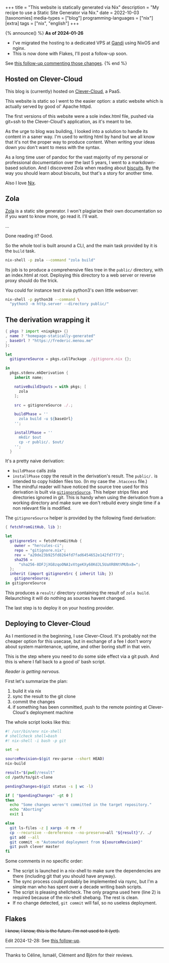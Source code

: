 +++
title = "This website is statically generated via Nix"
description = "My recipe to use a Static Site Generator via Nix."
date = 2022-10-03
[taxonomies]
media-types = ["blog"]
programming-languages = ["nix"]
[extra]
tags = ["nix", "english"]
+++

{% announce() %}
**As of 2024-01-26**
- I've migrated the hosting to a dedicated VPS at [Gandi](https://gandi.net) using NixOS and nginx.
- This is now done with Flakes, I'll post a follow-up soon.

See [this follow-up commenting those changes](@/writings/2024-12-28_website-nixos-flakes/index.md).
{% end %}

## Hosted on Clever-Cloud

This blog is (currently) hosted on [Clever-Cloud](https://www.clever-cloud.com), a PaaS.

This website is static so I went to the easier option: a static website which is
actually served by good ol' Apache httpd.

The first versions of this website were a sole index.html file, pushed via git+ssh
to the Clever-Cloud's application, as it's meant to be.

As the urge to blog was building, I looked into a solution to handle its content
in a saner way. I'm used to writing html by hand but we all know that it's not
the proper way to produce content. When writing your ideas down you don't want
to mess with the syntax.

As a long time user of pandoc for the vast majority of my personal or
professional documentation over the last 5 years, I went to a markdown-based
solution. And I discovered Zola when reading about [biscuits](https://www.biscuitsec.org).
By the way you should learn about biscuits, but that's a story for another time.

Also I love [Nix](https://nixos.org/).

## Zola

[Zola](https://www.getzola.org) is a static site generator. I won't plagiarize
their own documentation so if you want to know more, go read it. I'll wait.

...

Done reading it? Good.

So the whole tool is built around a CLI, and the main task provided by it is the
`build` task.

```bash
nix-shell -p zola --command "zola build"
```

Its job is to produce a comprehensive files tree in the `public/` directory,
with an index.html at root. Deploying this directory to a web server or reverse
proxy should do the trick.

You could for instance test it via python3's own little webserver:

```bash
nix-shell -p python38 --command \
  "python3 -m http.server --directory public/"
```

## The derivation wrapping it

```nix
{ pkgs ? import <nixpkgs> {}
, name ? "homepage-statically-generated"
, baseUrl ? "https://frederic.menou.me"
}:

let
  gitignoreSource = pkgs.callPackage ./gitignore.nix {};

in
  pkgs.stdenv.mkDerivation {
    inherit name;

    nativeBuildInputs = with pkgs; [
      zola
    ];

    src = gitignoreSource ./.;

    buildPhase = ''
      zola build -u ${baseUrl}
    '';

    installPhase = ''
      mkdir $out
      cp -r public/. $out/
    '';
  }
```

It's a pretty naive derivation:
- `buildPhase` calls zola
- `installPhase` copy the result in the derivation's result. The `public/.` is intended to copy hidden files too. (In my case the `.htaccess` file.)
- The mindful reader will have noticed the source tree used for this derivation is
  built via [`gitignoreSource`](https://github.com/hercules-ci/gitignore.nix). This
  helper strips files and directories ignored in git. This is handy when using the
  derivation from a working directory and make sure we don't rebuild every single
  time if a non relevant file is modified.

The `gitignoreSource` helper is provided by the following fixed derivation:

```nix
{ fetchFromGitHub, lib }:

let
  gitignoreSrc = fetchFromGitHub {
    owner = "hercules-ci";
    repo = "gitignore.nix";
    rev = "a20de23b925fd8264fd7fad6454652e142fd7f73";
    sha256 =
      "sha256-8DFJjXG8zqoONA1vXtgeKXy68KdJL5UaXR8NtVMUbx8=";
  };
  inherit (import gitignoreSrc { inherit lib; })
    gitignoreSource;
in gitignoreSource
```

This produces a `result/` directory containing the result of `zola build`. Relaunching it will do nothing as sources havent changed.

The last step is to deploy it on your hosting provider.

## Deploying to Clever-Cloud

As I mentioned in the beginning, I use Clever-Cloud. It's probably not the cheaper option for this usecase, but in exchange of a fee I don't worry about system maintenance, uptime, and other boring stuff in that vein.

This is the step where you need to do some side effect via a git push. And this is where I fall back to a good ol' bash script.

_Reader is getting nervous._

First let's summarize the plan:

1. build it via nix
2. sync the result to the git clone
3. commit the changes
4. if something has been committed, push to the remote pointing at Clever-Cloud's deployment machine

The whole script looks like this:

```bash
#! /usr/bin/env nix-shell
# shellcheck shell=bash
#! nix-shell -i bash -p git

set -e

sourceRevision=$(git rev-parse --short HEAD)
nix-build

result="$(pwd)/result"
cd /path/to/git-clone

pendingChanges=$(git status -s | wc -l)

if [ "$pendingChanges" -gt 0 ]
then
  echo "Some changes weren't committed in the target repository."
  echo "Aborting"
  exit 1

else
  git ls-files -z | xargs -0 rm -f
  cp --recursive --dereference --no-preserve=all "${result}"/. ./
  git add --all
  git commit -m "Automated deployment from ${sourceRevision}"
  git push clever master
fi
```

Some comments in no specific order:

- The script is launched in a nix-shell to make sure the dependencies are there (including git that you should have anyway).
- The sync process could probably be implemented via rsync, but I'm a simple man who has spent over a decade writing bash scripts.
- The script is pleasing shellcheck. The only pragma used here (line 2) is required because of the nix-shell shebang. The rest is clean.
- If no change detected, `git commit` will fail, so no useless deployment.

## Flakes

~~I know, I know, this is the future. I'm not used to it (yet).~~

Edit 2024-12-28: See [this follow-up](@/writings/2024-12-28_website-nixos-flakes/index.md).
* * *

Thanks to Céline, Ismaël, Clément and Björn for their reviews.
